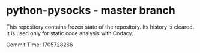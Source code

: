 # python-pysocks - master branch

This repository contains frozen state of the repository.
Its history is cleared. It is used only for static code
analysis with Codacy.

Commit Time: 1705728266